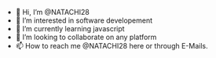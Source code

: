- 👋 Hi, I’m @NATACHI28
- 👀 I’m interested in software developement
- 🌱 I’m currently learning javascript
- 💞️ I’m looking to collaborate on any platform
- 📫 How to reach me @NATACHI28 here or through E-Mails.

